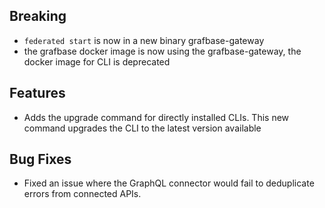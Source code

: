 ## Breaking

- `federated start` is now in a new binary grafbase-gateway
- the grafbase docker image is now using the grafbase-gateway, the docker image for CLI is deprecated

## Features

- Adds the upgrade command for directly installed CLIs. This new command
  upgrades the CLI to the latest version available

## Bug Fixes

- Fixed an issue where the GraphQL connector would fail to
  deduplicate errors from connected APIs.
